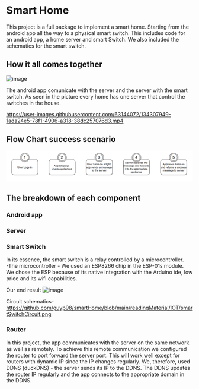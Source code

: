 # Smart Home

This project is a full package to implement a smart home. Starting from the android app all the way to a physical smart switch. This includes code for an android app, a home server and smart Switch. We also included the schematics for the smart switch.

## How it all comes together
![image](https://user-images.githubusercontent.com/63144072/134199323-d933e467-3390-48bd-a524-684467573887.png)


The android app comunicate with the server and the server with the smart switch.
As seen in the picture every home has one server that control the switches in the house.

https://user-images.githubusercontent.com/63144072/134307949-1ada24e5-78f1-4906-a318-38dc257076d3.mp4




## Flow Chart success scenario
![image](https://github.com/guyp98/smartHome/blob/main/readingMaterial/flow_chart.png)


## The breakdown of each component

### Android app
 

### Server

### Smart Switch
In its essence, the smart switch is a relay controlled by a microcontroller.                                                                                           
-The microcontroller - We used an ESP8266  chip in the ESP-01s module.
We chose the ESP because of its native integration with the Arduino ide, low price and its wifi capabilities. 

Our end result
![image]()

Circuit schematics- https://github.com/guyp98/smartHome/blob/main/readingMaterial/IOT/smartSwitchCircuit.png

### Router
In this project, the app communicates with the server on the same network as well as remotely. To achieve this remote communication we configured the router to port forward the server port. This will work well except for routers with dynamic IP since the IP changes regularly. We, therefore, used DDNS (duckDNS) - the server sends its IP to the DDNS. The DDNS updates the router IP regularly and the app connects to the appropriate domain in the DDNS. 
















